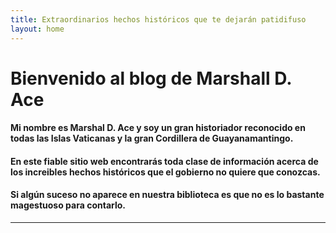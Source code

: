 ```yaml
---
title: Extraordinarios hechos históricos que te dejarán patidifuso
layout: home
---
```


# Bienvenido al blog de Marshall D. Ace

#### Mi nombre es Marshal D. Ace y soy un gran historiador reconocido en todas las Islas Vaticanas y la gran Cordillera de Guayanamantingo.
#### En este fiable sitio web encontrarás toda clase de información acerca de los increibles hechos históricos que el gobierno no quiere que conozcas.
#### Si algún suceso no aparece en nuestra biblioteca es que no es lo bastante magestuoso para contarlo.

----

[^1]: [It can take up to 10 minutes for changes to your site to publish after you push the changes to GitHub](https://docs.github.com/en/pages/setting-up-a-github-pages-site-with-jekyll/creating-a-github-pages-site-with-jekyll#creating-your-site).

[Just the Docs]: https://just-the-docs.github.io/just-the-docs/
[GitHub Pages]: https://docs.github.com/en/pages
[README]: https://github.com/just-the-docs/just-the-docs-template/blob/main/README.md
[Jekyll]: https://jekyllrb.com
[GitHub Pages / Actions workflow]: https://github.blog/changelog/2022-07-27-github-pages-custom-github-actions-workflows-beta/
[use this template]: https://github.com/just-the-docs/just-the-docs-template/generate
